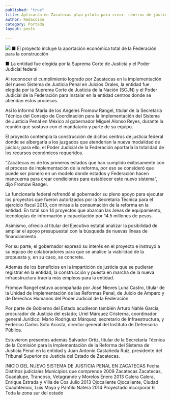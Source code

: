 ```yaml
---
published: "true"
title: Aplicarán en Zacatecas plan piloto para crear  centros de justicia federal para juicios orales
author: Redacción
category: Portada
layout: posts

---
```


![](http://i.imgur.com/LcshUDxm.jpg)
■ El proyecto incluye la aportación económica total de la Federación para la construcción

■ La entidad fue elegida por la Suprema Corte de Justicia y el Poder Judicial federal

Al reconocer el cumplimiento logrado por Zacatecas en la implementación del nuevo Sistema de Justicia Penal en Juicios Orales, la entidad fue elegida por la Suprema Corte de Justicia de la Nación (SCJN) y el Poder Judicial de la Federación para instalar en la entidad centros donde se atiendan estos procesos.

Así lo informó María de los Angeles Fromow Rangel, titular de la Secretaría Técnica del Consejo de Coordinación para la Implementación del Sistema de Justicia Penal en México al gobernador Miguel Alonso Reyes, durante la reunión que sostuvo con el mandatario y parte de su equipo.

El proyecto contempla la construcción de dichos centros de justicia federal donde se albergaría a los juzgados que atenderían la nueva modalidad de juicios; para ello, el Poder Judicial de la Federación aportaría la totalidad de los recursos económicos requeridos.

“Zacatecas es de los primeros estados que han cumplido exitosamente con el proceso de implementación de la reforma, por eso se consideró que puede ser pionero en un modelo donde estados y Federación hacen mancuerna para crear condiciones para establecer este nuevo sistema”, dijo Fromow Rangel.

La funcionaria federal refrendó al gobernador su pleno apoyo para ejecutar los proyectos que fueron autorizados por la Secretaría Técnica para el ejercicio fiscal 2013, con miras a  la consumación de la reforma en la entidad. 
En total son 14 proyectos que abarcan las áreas de equipamiento, tecnologías de información y capacitación por 14.5 millones de pesos.

Asimismo, ofreció al titular del Ejecutivo estatal analizar la posibilidad de ampliar el apoyo presupuestal con la búsqueda de nuevas líneas de financiamiento.

Por su parte, el gobernador expresó su interés en el proyecto e instruyó a su equipo de colaboradores para que se analice la viabilidad de la propuesta y, en su caso, se concrete.

Además de los beneficios en la impartición de justicia que se pudieran registrar en la entidad, la construcción y puesta en marcha de la nueva infraestructura traería más empleos para la entidad.

Fromow Rangel estuvo acompañada por José Nieves Luna Castro, titular de la Unidad de Implementación de las Reformas Penal, de Juicio de Amparo y de Derechos Humanos del Poder Judicial de la Federación.

Por parte de Gobierno del Estado acudieron también Arturo Nahle García, procurador de Justicia del estado; Uriel Márquez Cristerna, coordinador general Jurídico; Mario Rodríguez Márquez, secretario de Infraestructura, y Federico Carlos Soto Acosta, director general del Instituto de Defensoría Pública.

Estuvieron presentes además Salvador Ortiz, titular de la Secretaría Técnica de la Comisión para la Implementación de la Reforma del Sistema de Justicia Penal en la entidad y Juan Antonio Castañeda Ruiz, presidente del Tribunal Superior de Justicia del Estado de Zacatecas.

INICIO DEL NUEVO SISTEMA DE JUSTICIA PENAL EN ZACATECAS
Fecha	Distritos judiciales	Municipios que comprende 
2009	Zacatecas	Zacatecas, Guadalupe, Trancoso,
		Vetagrande y Morelos
Enero 2013	Calera	Calera, Enrique Estrada y Villa de Cos
Julio 2013	Ojocaliente	Ojocaliente, Ciudad Cuauhtémoc,
		Luis Moya y Pánfilo Natera
2014 	Proyectado incorporar 6 	Toda la zona sur del estado

